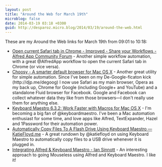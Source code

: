 ```yaml
---
layout: post
title: "Around the Web for March 19th"
microblog: false
date: 2014-03-19 03:18 +0300
guid: http://desparoz.micro.blog/2014/03/19/around-the-web.html
---
```

<p>These are my Around the Web links for March 19th from 09:01 to 10:18:</p>
<ul>
<li><a href="http://www.alfredforum.com/topic/1875-open-current-safari-tab-in-chrome-improved/">Open current Safari tab in Chrome - Improved - Share your Workflows - Alfred App Community Forum</a> - Another simple workflow automation, with a great @AlfredApp workflow to open the current Safari tab in Chrome (or vice versa).</li>
<li><a href="http://www.choosyosx.com/">Choosy - A smarter default browser for Mac OS X</a> - Another great utility for simple automation. Since I&#039;ve been on my De-Google-ficaton kick (http://djp.me/degoog) I now use Safari as my main browser, Opera as my back up, Chrome for Google (including Google+ and YouTube) and a standalone Fluid browser for Facebook. Google and Facebook can collect whatever data they like from those browsers&mdash;I don&#039;t really use them for anything else.</li>
<li><a href="http://www.keyboardmaestro.com/main/">Keyboard Maestro 6.3.2: Work Faster with Macros for Mac OS X</a> - I&#039;m becoming a big fan of @keyboardmaestro. I&#039;ve been a Mac automation enthusiast for some time, and love apps like Alfred, TextExpander, Hazel and 1Password for their automation power.</li>
<li><a href="http://katiefloyd.me/blog/automatically-copy-files-to-a-flash-drive-using-keyboard-maestro">Automatically Copy Files To A Flash Drive Using Keyboard Maestro &mdash; KatieFloyd.me</a> - A great rundown by @katiefloyd on using Keyboard Maestro to automatically copy files to a USB drive whenever it is plugged in.</li>
<li><a href="http://iansinnott.com/blog/integrating-alfred-and-keyboard-maestro/">Integrating Alfred &amp; Keyboard Maestro - Ian Sinnott</a> - An interesting approach to going Mouseless using Alfred and Keyboard Maestro. I like it!</li>

</ul>
